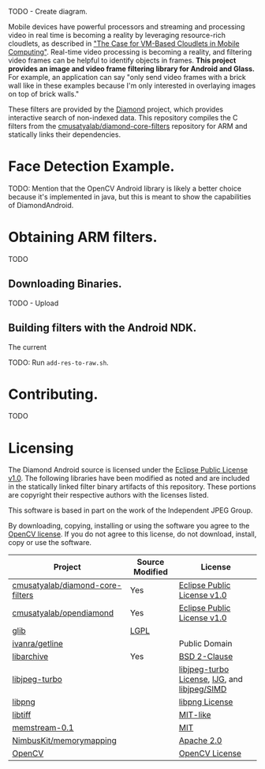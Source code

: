 TODO - Create diagram.

Mobile devices have powerful processors and streaming and processing
video in real time is becoming a reality by leveraging
resource-rich cloudlets, as described in
["The Case for VM-Based Cloudlets in Mobile Computing"][case-for-cloudlets].
Real-time video processing is becoming a reality,
and filtering video frames can be helpful to identify objects in frames.
**This project provides an image and video frame filtering library for
Android and Glass.**
For example, an application can say "only send video frames with a
brick wall like in these examples because I'm only interested in
overlaying images on top of brick walls."

These filters are provided by the [Diamond][diamond] project,
which provides interactive search of non-indexed data.
This repository compiles the C filters from the
[cmusatyalab/diamond-core-filters][diamond-core-filters] repository
for ARM and statically links their dependencies.

# Face Detection Example.
TODO: Mention that the OpenCV Android library is likely a better
choice because it's implemented in java, but this
is meant to show the capabilities of DiamondAndroid.

# Obtaining ARM filters.
TODO

## Downloading Binaries.
TODO - Upload

## Building filters with the Android NDK.
The current

TODO: Run `add-res-to-raw.sh`.

# Contributing.
TODO

# Licensing
The Diamond Android source is licensed under the
[Eclipse Public License v1.0][eplv1].
The following libraries have been modified as noted and are
included in the statically linked filter binary artifacts
of this repository.
These portions are copyright their respective authors with
the licenses listed.
<!--
From http://www.libjpeg-turbo.org/About/License:
4. If you are distributing only libjpeg-turbo binaries without the source, or
   if you are distributing an application that statically links with
    libjpeg-turbo, then your product documentation must include a message
    stating that "this software is based in part on the work of the Independent
    JPEG Group".
-->
This software is based in part on the work of the Independent JPEG Group.
<!-- From http://opencv.org/license.html -->
By downloading, copying, installing or using the software you agree to the
[OpenCV license](http://opencv.org/license.html).
If you do not agree to this license, do not download, install, copy
or use the software.

Project | Source Modified | License
---|---|---
[cmusatyalab/diamond-core-filters](https://github.com/cmusatyalab/diamond-core-filters) | Yes | [Eclipse Public License v1.0][eplv1]
[cmusatyalab/opendiamond](https://github.com/cmusatyalab/opendiamond) | Yes | [Eclipse Public License v1.0][eplv1]
[glib](https://developer.gnome.org/glib/) | [LGPL][lgpl3]
[ivanra/getline](https://github.com/ivanra/getline) | | Public Domain
[libarchive](http://www.libarchive.org/) | Yes | [BSD 2-Clause][bsd-2]
[libjpeg-turbo](http://libjpeg-turbo.virtualgl.org/) | | [libjpeg-turbo License][lj-l], [IJG][ijg], and [libjpeg/SIMD][lj-simd]
[libpng](http://www.libpng.org/pub/png/libpng.html) | | [libpng License](http://www.libpng.org/pub/png/src/libpng-LICENSE.txt)
[libtiff](http://www.remotesensing.org/libtiff/) | | [MIT-like](http://www.remotesensing.org/libtiff/misc.html)
[memstream-0.1](http://piumarta.com/software/memstream) | | [MIT][mit]
[NimbusKit/memorymapping](https://raw.githubusercontent.com/NimbusKit/memorymapping/master/src/fmemopen.h) | | [Apache 2.0][a2]
[OpenCV](http://opencv.org/) | | [OpenCV License](http://opencv.org/license.html)

[a2]: http://www.apache.org/licenses/LICENSE-2.0.html
[eplv1]: https://www.eclipse.org/legal/epl-v10.html
[mit]: http://opensource.org/licenses/MIT
[bsd-2]: http://opensource.org/licenses/bsd-license.php
[ijg]: http://svn.code.sf.net/p/libjpeg-turbo/code/trunk/README
[lgpl3]: https://www.gnu.org/licenses/lgpl.html
[lj-l]: http://svn.code.sf.net/p/libjpeg-turbo/code/trunk/README-turbo.txt
[lj-simd]: http://svn.code.sf.net/p/libjpeg-turbo/code/trunk/simd/jsimdext.inc

[case-for-cloudlets]: http://elijah.cs.cmu.edu/DOCS/satya-ieeepvc-cloudlets-2009.pdf
[diamond]: http://diamond.cs.cmu.edu/
[opencv]: http://opencv.org/
[opencv-android]: https://github.com/billmccord/OpenCV-Android
[glib]: https://developer.gnome.org/glib/
[glib-android]: https://github.com/ieei/glib/
[diamond-core-filters]: https://github.com/cmusatyalab/diamond-core-filters
[ndk-r9]: http://dl.google.com/android/ndk/android-ndk-r9-linux-x86.tar.bz2

